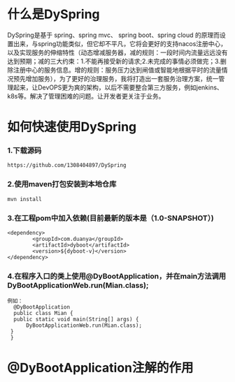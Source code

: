 # 什么是DySpring
   DySpring是基于 spring、spring mvc、 spring boot、spring cloud 的原理而设置出来，与spring功能类似，但它却不平凡，它将会更好的支持nacos注册中心，以及实现服务的伸缩特性（动态增减服务器，减的规则：一段时间内流量远远没有达到预期；减的三大约束：1.不能再接受新的请求;2.未完成的事情必须做完；3.删除注册中心的服务信息。增的规则：服务压力达到闸值或智能地根据平时的流量情况预先增加服务），为了更好的治理服务，我将打造出一套服务治理方案，统一管理起来，让DevOPS更为爽的架构，以后不需要整合第三方服务，例如jenkins、k8s等。解决了管理困难的问题。让开发者更关注于业务。
# 如何快速使用DySpring
  ### 1.下载源码
    https://github.com/1308404897/DySpring
  ### 2.使用maven打包安装到本地仓库
    mvn install
  ### 3.在工程pom中加入依赖(目前最新的版本是（1.0-SNAPSHOT）)
    <dependency>
            <groupId>com.duanya</groupId>
            <artifactId>dyboot</artifactId>
            <version>${dyboot-v}</version>
    </dependency>
  ### 4.在程序入口的类上使用@DyBootApplication，并在main方法调用 DyBootApplicationWeb.run(Mian.class);
    例如：
      @DyBootApplication
      public class Mian {
      public static void main(String[] args) {
          DyBootApplicationWeb.run(Mian.class);
     }
     }
 # @DyBootApplication注解的作用
